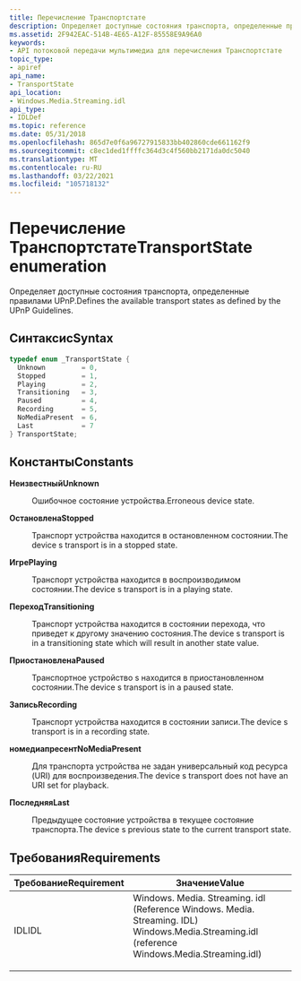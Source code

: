 ```yaml
---
title: Перечисление Транспортстате
description: Определяет доступные состояния транспорта, определенные правилами UPnP.
ms.assetid: 2F942EAC-514B-4E65-A12F-85558E9A96A0
keywords:
- API потоковой передачи мультимедиа для перечисления Транспортстате
topic_type:
- apiref
api_name:
- TransportState
api_location:
- Windows.Media.Streaming.idl
api_type:
- IDLDef
ms.topic: reference
ms.date: 05/31/2018
ms.openlocfilehash: 865d7e0f6a96727915833bb402860cde661162f9
ms.sourcegitcommit: c8ec1ded1ffffc364d3c4f560bb2171da0dc5040
ms.translationtype: MT
ms.contentlocale: ru-RU
ms.lasthandoff: 03/22/2021
ms.locfileid: "105718132"
---
```

# <a name="transportstate-enumeration"></a><span data-ttu-id="b1c31-104">Перечисление Транспортстате</span><span class="sxs-lookup"><span data-stu-id="b1c31-104">TransportState enumeration</span></span>

<span data-ttu-id="b1c31-105">Определяет доступные состояния транспорта, определенные правилами UPnP.</span><span class="sxs-lookup"><span data-stu-id="b1c31-105">Defines the available transport states as defined by the UPnP Guidelines.</span></span>

## <a name="syntax"></a><span data-ttu-id="b1c31-106">Синтаксис</span><span class="sxs-lookup"><span data-stu-id="b1c31-106">Syntax</span></span>


```C++
typedef enum _TransportState { 
  Unknown         = 0,
  Stopped         = 1,
  Playing         = 2,
  Transitioning   = 3,
  Paused          = 4,
  Recording       = 5,
  NoMediaPresent  = 6,
  Last            = 7
} TransportState;
```



## <a name="constants"></a><span data-ttu-id="b1c31-107">Константы</span><span class="sxs-lookup"><span data-stu-id="b1c31-107">Constants</span></span>

<dl> <dt>

<span data-ttu-id="b1c31-108"><span id="Unknown"></span><span id="unknown"></span><span id="UNKNOWN"></span>**Неизвестный**</span><span class="sxs-lookup"><span data-stu-id="b1c31-108"><span id="Unknown"></span><span id="unknown"></span><span id="UNKNOWN"></span>**Unknown**</span></span>
</dt> <dd>

<span data-ttu-id="b1c31-109">Ошибочное состояние устройства.</span><span class="sxs-lookup"><span data-stu-id="b1c31-109">Erroneous device state.</span></span>

</dd> <dt>

<span data-ttu-id="b1c31-110"><span id="Stopped"></span><span id="stopped"></span><span id="STOPPED"></span>**Остановлена**</span><span class="sxs-lookup"><span data-stu-id="b1c31-110"><span id="Stopped"></span><span id="stopped"></span><span id="STOPPED"></span>**Stopped**</span></span>
</dt> <dd>

<span data-ttu-id="b1c31-111">Транспорт устройства находится в остановленном состоянии.</span><span class="sxs-lookup"><span data-stu-id="b1c31-111">The device s transport is in a stopped state.</span></span>

</dd> <dt>

<span data-ttu-id="b1c31-112"><span id="Playing"></span><span id="playing"></span><span id="PLAYING"></span>**Игре**</span><span class="sxs-lookup"><span data-stu-id="b1c31-112"><span id="Playing"></span><span id="playing"></span><span id="PLAYING"></span>**Playing**</span></span>
</dt> <dd>

<span data-ttu-id="b1c31-113">Транспорт устройства находится в воспроизводимом состоянии.</span><span class="sxs-lookup"><span data-stu-id="b1c31-113">The device s transport is in a playing state.</span></span>

</dd> <dt>

<span data-ttu-id="b1c31-114"><span id="Transitioning"></span><span id="transitioning"></span><span id="TRANSITIONING"></span>**Переход**</span><span class="sxs-lookup"><span data-stu-id="b1c31-114"><span id="Transitioning"></span><span id="transitioning"></span><span id="TRANSITIONING"></span>**Transitioning**</span></span>
</dt> <dd>

<span data-ttu-id="b1c31-115">Транспорт устройства находится в состоянии перехода, что приведет к другому значению состояния.</span><span class="sxs-lookup"><span data-stu-id="b1c31-115">The device s transport is in a transitioning state which will result in another state value.</span></span>

</dd> <dt>

<span data-ttu-id="b1c31-116"><span id="Paused"></span><span id="paused"></span><span id="PAUSED"></span>**Приостановлена**</span><span class="sxs-lookup"><span data-stu-id="b1c31-116"><span id="Paused"></span><span id="paused"></span><span id="PAUSED"></span>**Paused**</span></span>
</dt> <dd>

<span data-ttu-id="b1c31-117">Транспортное устройство s находится в приостановленном состоянии.</span><span class="sxs-lookup"><span data-stu-id="b1c31-117">The device s transport is in a paused state.</span></span>

</dd> <dt>

<span data-ttu-id="b1c31-118"><span id="Recording"></span><span id="recording"></span><span id="RECORDING"></span>**Запись**</span><span class="sxs-lookup"><span data-stu-id="b1c31-118"><span id="Recording"></span><span id="recording"></span><span id="RECORDING"></span>**Recording**</span></span>
</dt> <dd>

<span data-ttu-id="b1c31-119">Транспорт устройства находится в состоянии записи.</span><span class="sxs-lookup"><span data-stu-id="b1c31-119">The device s transport is in a recording state.</span></span>

</dd> <dt>

<span data-ttu-id="b1c31-120"><span id="NoMediaPresent"></span><span id="nomediapresent"></span><span id="NOMEDIAPRESENT"></span>**номедиапресент**</span><span class="sxs-lookup"><span data-stu-id="b1c31-120"><span id="NoMediaPresent"></span><span id="nomediapresent"></span><span id="NOMEDIAPRESENT"></span>**NoMediaPresent**</span></span>
</dt> <dd>

<span data-ttu-id="b1c31-121">Для транспорта устройства не задан универсальный код ресурса (URI) для воспроизведения.</span><span class="sxs-lookup"><span data-stu-id="b1c31-121">The device s transport does not have an URI set for playback.</span></span>

</dd> <dt>

<span data-ttu-id="b1c31-122"><span id="Last"></span><span id="last"></span><span id="LAST"></span>**Последняя**</span><span class="sxs-lookup"><span data-stu-id="b1c31-122"><span id="Last"></span><span id="last"></span><span id="LAST"></span>**Last**</span></span>
</dt> <dd>

<span data-ttu-id="b1c31-123">Предыдущее состояние устройства в текущее состояние транспорта.</span><span class="sxs-lookup"><span data-stu-id="b1c31-123">The device s previous state to the current transport state.</span></span>

</dd> </dl>

## <a name="requirements"></a><span data-ttu-id="b1c31-124">Требования</span><span class="sxs-lookup"><span data-stu-id="b1c31-124">Requirements</span></span>



| <span data-ttu-id="b1c31-125">Требование</span><span class="sxs-lookup"><span data-stu-id="b1c31-125">Requirement</span></span> | <span data-ttu-id="b1c31-126">Значение</span><span class="sxs-lookup"><span data-stu-id="b1c31-126">Value</span></span> |
|----------------|------------------------------------------------------------------------------------------------------------------------------------------------|
| <span data-ttu-id="b1c31-127">IDL</span><span class="sxs-lookup"><span data-stu-id="b1c31-127">IDL</span></span><br/> | <dl> <span data-ttu-id="b1c31-128"><dt>Windows. Media. Streaming. idl (Reference Windows. Media. Streaming. IDL)</dt></span><span class="sxs-lookup"><span data-stu-id="b1c31-128"><dt>Windows.Media.Streaming.idl (reference Windows.Media.Streaming.idl)</dt></span></span> </dl> |



 

 





